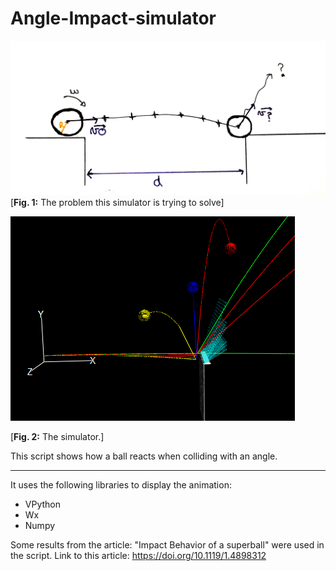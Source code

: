 # Angle-Impact-simulator



![alt text](m5b.jpg) 
[**Fig. 1:** The problem this simulator is trying to solve]

![alt text](simul.png)

[**Fig. 2:** The simulator.]

This script shows how a ball reacts when colliding with an angle.

------------------------------------------------------------------------------------------------------------------------------------------

It uses the following libraries to display the animation:
- VPython
- Wx
- Numpy

Some results from the article: "Impact Behavior of a superball" were used in the script.
Link to this article: https://doi.org/10.1119/1.4898312
